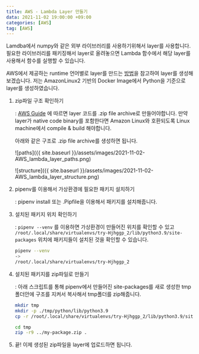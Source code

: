 ```yaml
---
title: AWS - Lambda Layer 만들기
data: 2021-11-02 19:00:00 +09:00
categories: [AWS]
tag: [AWS]
---
```


Lamdba에서 numpy와 같은 외부 라이브러리를 사용하기위해서 layer를 사용합니다. 필요한 라이브러리를 패키징해서 layer로 올려놓으면 Lambda 함수에서 해당 layer를 사용해서 함수를 실행할 수 있습니다.

AWS에서 제공하는 runtime 언어별로 layer를 만드는 [방법](https://docs.aws.amazon.com/lambda/latest/dg/configuration-layers.html)을 참고하여 layer를 생성해보겠습니다. 저는 AmazonLinux2 기반의 Docker Image에서 Python을 기준으로 layer를 생성하였습니다.

1. zip파일 구조 확인하기

    : [AWS Guide](https://docs.aws.amazon.com/lambda/latest/dg/configuration-layers.html) 에 따르면 layer 코드를 .zip file archive로 만들어야합니다. 만약 layer가 native code binary를 포함한다면 Amazon Linux와 호환되도록 Linux machine에서 compile & build 해야합니다.

    아래와 같은 구조로 .zip file archive를 생성하면 됩니다.

    ![paths]({{ site.baseurl }}/assets/images/2021-11-02-AWS_lambda_layer_paths.png)

    ![structure]({{ site.baseurl }}/assets/images/2021-11-02-AWS_lambda_layer_structure.png)

2. pipenv를 이용해서 가상환경에 필요한 패키지 설치하기

    : pipenv install <package> 또는 .Pipfile을 이용해서 패키지를 설치해줍니다.

3. 설치된 패키지 위치 확인하기

    : `pipenv --venv` 를 이용하면 가상환경이 만들어진 위치를 확인할 수 있고 `/root/.local/share/virtualenvs/try-Hjhggp_2/lib/python3.9/site-packages` 위치에 패키지들이 설치된 것을 확인할 수 있습니다.

    ```bash
    pipenv --venv
    ->
    /root/.local/share/virtualenvs/try-Hjhggp_2
    ```

4. 설치된 패키지를 zip파일로 만들기

    : 아래 스크립트를 통해 pipenv에서 만들어진 site-packages를 새로 생성한 tmp폴더안에 구조를 지켜서 복사해서 tmp폴더를 zip해줍니다.

    ```bash
    mkdir tmp
    mkdir -p ./tmp/python/lib/python3.9
    cp -r /root/.local/share/virtualenvs/try-Hjhggp_2/lib/python3.9/site-packages ./tmp/python/lib/python3.9/site-packages

    cd tmp
    zip -r9 ../my-package.zip .
    ```

5. 끝! 이제 생성된 zip파일을 layer에 업로드하면 됩니다.
